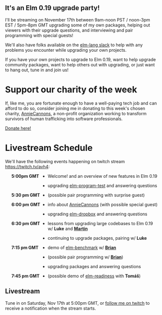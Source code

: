 ## It's an Elm 0.19 upgrade party!

I'll be streaming on November 17th between 9am-noon PST / noon-3pm EST / 5pm-8pm GMT
upgrading some of my own packages,
helping out viewers with their upgrade questions,
and interviewing and pair programming with special guests!

We'll also have folks available on the [elm-lang slack](https://elmlang.herokuapp.com/) to
help with any problems you encounter while upgrading your own projects.

If you have your own projects to upgrade to Elm 0.19, want to help upgrade community packages,
want to help others out with upgrading, or just want to hang out,
tune in and join us!

# Support our charity of the week

If, like me, you are fortunate enough to have a well-paying tech job
and can afford to do so,
consider joining me in donating to this week's chosen charity,
[AnnieCannons], a non-profit organization working to transform survivors of human trafficking into software professionals.

[Donate here!](https://www.anniecannons.com/donate)

<a name="schedule"></a>

# Livestream Schedule

We'll have the following events happening on twitch stream <https://twitch.tv/avh4>:

- <b class="schedule"><time datetime="2018-11-17T17:00Z">5:00pm GMT</time></b> Welcome! and an overview of new features in Elm 0.19
- <b class="schedule"></b> upgrading [elm-program-test] and answering questions
- <b class="schedule"><time datetime="2018-11-17T17:30Z">5:30 pm GMT</time></b> (possible pair programming with surprise guest)

- <b class="schedule"><time datetime="2018-11-17T18:00Z">6:00 pm GMT</time></b> info about [AnnieCannons](https://www.anniecannons.com/) (with possible special guest)
<!-- w/ **[Ayşegül]** -->
- <b class="schedule"></b> upgrading [elm-dropbox] and answering questions
- <b class="schedule"><time datetime="2018-11-17T18:30Z">6:30 pm GMT</time></b> lessons from upgrading large codebases to Elm 0.19 w/ **Luke** and **[Martin]**
- <b class="schedule"></b> continuing to upgrade packages, pairing w/ **Luke**

- <b class="schedule"><time datetime="2018-11-17T19:15Z">7:15 pm GMT</time></b> demo of [elm-benchmark] w/ **[Brian]**
- <b class="schedule"></b> (possible pair programming w/ **[Brian]**)
- <b class="schedule"></b> upgrading packages and answering questions
- <b class="schedule"><time datetime="2018-11-17T19:45Z">7:45 pm GMT</time></b> (possible demo of [elm-readiness] with **Tomáš**)

[Ayşegül]: https://twitter.com/AysSomething
[Martin]: https://twitter.com/janiczek
[Brian]: https://twitter.com/brianhicks

[AnnieCannons]: https://www.anniecannons.com/

[elm-program-test]: https://github.com/avh4/elm-program-test
[elm-dropbox]: https://github.com/avh4/elm-dropbox
[elm-benchmark]: https://package.elm-lang.org/packages/BrianHicks/elm-benchmark/latest
[elm-readiness]: https://kraklin.github.io/elm-readiness/

## Livestream

Tune in on Saturday, Nov 17th at <time datetime="2018-11-17T17:00Z">5:00pm GMT</time>, or [follow me on twitch](https://twitch.tv/avh4) to receive a notification when the stream starts.

<div id="twitch-embed"></div>

<script src="https://embed.twitch.tv/embed/v1.js"></script>
<script type="text/javascript">
  new Twitch.Embed("twitch-embed", {
    width: 854,
    height: 480,
    channel: "avh4"
  });
</script>

<script src="https://code.jquery.com/jquery-3.3.1.slim.min.js" integrity="sha256-3edrmyuQ0w65f8gfBsqowzjJe2iM6n0nKciPUp8y+7E=" crossorigin="anonymous"></script>

<script src="https://cdnjs.cloudflare.com/ajax/libs/moment.js/2.22.2/moment.min.js"></script>
<script src="https://cdnjs.cloudflare.com/ajax/libs/moment-timezone/0.5.23/moment-timezone-with-data.min.js"></script>

<script type="text/javascript">

var zone_name =  moment.tz.guess();
var timezone = moment.tz(zone_name).zoneAbbr();

$('time').each(function() {
  var t = moment($(this).attr("datetime"));
  var localtime = t.format('LT ').toLowerCase() + timezone;
  $(this).text(localtime);
});
</script>

<style>
ul {
  padding-left: 10em;
}

li {
  position: relative;
}

b.schedule {
  display: inline-block;
  position: absolute;
  left: -8.5em;
}
</style>
